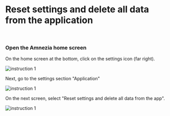 # Reset settings and delete all data from the application

&nbsp;

### Open the Amnezia home screen

On the home screen at the bottom, click on the settings icon (far right).

![instruction 1](https://raw.githubusercontent.com/Aftershock669/amnezia-open-docs/master/docs/en/instructions/19_resetting/img/r_ru_1.png)

Next, go to the settings section "Application"

![instruction 1](https://raw.githubusercontent.com/Aftershock669/amnezia-open-docs/master/docs/en/instructions/19_resetting/img/r_ru_2.png)

On the next screen, select "Reset settings and delete all data from the app".

![instruction 1](https://raw.githubusercontent.com/Aftershock669/amnezia-open-docs/master/docs/en/instructions/19_resetting/img/r_ru_3.png)


[amnezia-site-ext-link]: https://amnezia-web-nx1r.vercel.app
[about-int-link]: /about















